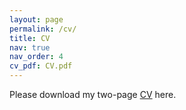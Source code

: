 ```yaml
---
layout: page
permalink: /cv/
title: CV
nav: true
nav_order: 4
cv_pdf: CV.pdf
---
```

Please download my two-page [CV](https://drive.google.com/file/d/1Ffwo5SRPXHjFhnyYDPl4il-RRJornikb/view?usp=sharing) here.
